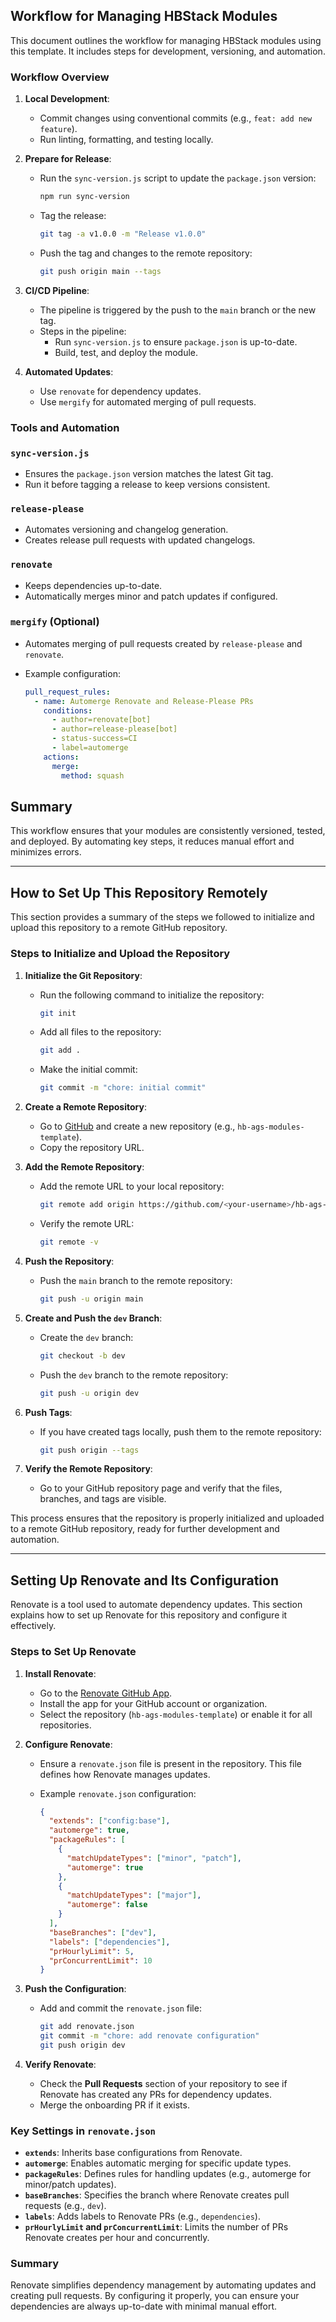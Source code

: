 ## Workflow for Managing HBStack Modules

This document outlines the workflow for managing HBStack modules using this template. It includes steps for development, versioning, and automation.

### Workflow Overview

1. **Local Development**:
   - Commit changes using conventional commits (e.g., `feat: add new feature`).
   - Run linting, formatting, and testing locally.

2. **Prepare for Release**:
   - Run the `sync-version.js` script to update the `package.json` version:

     ```bash
     npm run sync-version
     ```

   - Tag the release:

     ```bash
     git tag -a v1.0.0 -m "Release v1.0.0"
     ```

   - Push the tag and changes to the remote repository:

     ```bash
     git push origin main --tags
     ```

3. **CI/CD Pipeline**:
   - The pipeline is triggered by the push to the `main` branch or the new tag.
   - Steps in the pipeline:
     - Run `sync-version.js` to ensure `package.json` is up-to-date.
     - Build, test, and deploy the module.

4. **Automated Updates**:
   - Use `renovate` for dependency updates.
   - Use `mergify` for automated merging of pull requests.

### Tools and Automation

### `sync-version.js`

- Ensures the `package.json` version matches the latest Git tag.
- Run it before tagging a release to keep versions consistent.

### `release-please`

- Automates versioning and changelog generation.
- Creates release pull requests with updated changelogs.

### `renovate`

- Keeps dependencies up-to-date.
- Automatically merges minor and patch updates if configured.

### `mergify` (Optional)

- Automates merging of pull requests created by `release-please` and `renovate`.
- Example configuration:

  ```yaml
  pull_request_rules:
    - name: Automerge Renovate and Release-Please PRs
      conditions:
        - author=renovate[bot]
        - author=release-please[bot]
        - status-success=CI
        - label=automerge
      actions:
        merge:
          method: squash
  ```

## Summary

This workflow ensures that your modules are consistently versioned, tested, and deployed. By automating key steps, it reduces manual effort and minimizes errors.

---

## How to Set Up This Repository Remotely

This section provides a summary of the steps we followed to initialize and upload this repository to a remote GitHub repository.

### Steps to Initialize and Upload the Repository

1. **Initialize the Git Repository**:
   - Run the following command to initialize the repository:

     ```bash
     git init
     ```

   - Add all files to the repository:

     ```bash
     git add .
     ```

   - Make the initial commit:

     ```bash
     git commit -m "chore: initial commit"
     ```

2. **Create a Remote Repository**:
   - Go to [GitHub](https://github.com/) and create a new repository (e.g., `hb-ags-modules-template`).
   - Copy the repository URL.

3. **Add the Remote Repository**:
   - Add the remote URL to your local repository:

     ```bash
     git remote add origin https://github.com/<your-username>/hb-ags-modules-template.git
     ```

   - Verify the remote URL:

     ```bash
     git remote -v
     ```

4. **Push the Repository**:
   - Push the `main` branch to the remote repository:

     ```bash
     git push -u origin main
     ```

5. **Create and Push the `dev` Branch**:
   - Create the `dev` branch:

     ```bash
     git checkout -b dev
     ```

   - Push the `dev` branch to the remote repository:

     ```bash
     git push -u origin dev
     ```

6. **Push Tags**:
   - If you have created tags locally, push them to the remote repository:

     ```bash
     git push origin --tags
     ```

7. **Verify the Remote Repository**:
   - Go to your GitHub repository page and verify that the files, branches, and tags are visible.

This process ensures that the repository is properly initialized and uploaded to a remote GitHub repository, ready for further development and automation.

---

## Setting Up Renovate and Its Configuration

Renovate is a tool used to automate dependency updates. This section explains how to set up Renovate for this repository and configure it effectively.

### Steps to Set Up Renovate

1. **Install Renovate**:
   - Go to the [Renovate GitHub App](https://github.com/apps/renovate).
   - Install the app for your GitHub account or organization.
   - Select the repository (`hb-ags-modules-template`) or enable it for all repositories.

2. **Configure Renovate**:
   - Ensure a `renovate.json` file is present in the repository. This file defines how Renovate manages updates.
   - Example `renovate.json` configuration:

     ```json
     {
       "extends": ["config:base"],
       "automerge": true,
       "packageRules": [
         {
           "matchUpdateTypes": ["minor", "patch"],
           "automerge": true
         },
         {
           "matchUpdateTypes": ["major"],
           "automerge": false
         }
       ],
       "baseBranches": ["dev"],
       "labels": ["dependencies"],
       "prHourlyLimit": 5,
       "prConcurrentLimit": 10
     }
     ```

3. **Push the Configuration**:
   - Add and commit the `renovate.json` file:

     ```bash
     git add renovate.json
     git commit -m "chore: add renovate configuration"
     git push origin dev
     ```

4. **Verify Renovate**:
   - Check the **Pull Requests** section of your repository to see if Renovate has created any PRs for dependency updates.
   - Merge the onboarding PR if it exists.

### Key Settings in `renovate.json`

- **`extends`**: Inherits base configurations from Renovate.
- **`automerge`**: Enables automatic merging for specific update types.
- **`packageRules`**: Defines rules for handling updates (e.g., automerge for minor/patch updates).
- **`baseBranches`**: Specifies the branch where Renovate creates pull requests (e.g., `dev`).
- **`labels`**: Adds labels to Renovate PRs (e.g., `dependencies`).
- **`prHourlyLimit` and `prConcurrentLimit`**: Limits the number of PRs Renovate creates per hour and concurrently.

### Summary

Renovate simplifies dependency management by automating updates and creating pull requests. By configuring it properly, you can ensure your dependencies are always up-to-date with minimal manual effort.
